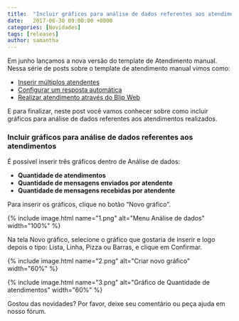 ```yaml
---
title:  "Incluir gráficos para análise de dados referentes aos atendimentos"
date:   2017-06-30 09:00:00 +0000
categories: [Novidades]
tags: [releases]
author: samantha
---
```


Em junho lançamos a nova versão do template de Atendimento manual. Nessa série de posts sobre o template de atendimento manual vimos como: 
* [Inserir múltiplos atendentes](http://blog.blip.ai/2017/06/30/atendimento.html)
* [Configurar um resposta automática](http://blog.blip.ai/2017/06/30/atendimento-resposta-automatica.html)
* [Realizar atendimento através do Blip Web](http://blog.blip.ai/2017/06/30/atendimento-blip-web.html)

E para finalizar, neste post você vamos conhecer sobre como incluir gráficos para análise de dados referentes aos atendimentos realizados.

<!--preview-->

### Incluir gráficos para análise de dados referentes aos atendimentos

É possível inserir três gráficos dentro de Análise de dados:
- **Quantidade de atendimentos**
- **Quantidade de mensagens enviados por atendente**
- **Quantidade de mensagens recebidas por atendente**

Para inserir os gráficos, clique no botão “Novo gráfico”.

{% include image.html name="1.png" alt="Menu Análise de dados" width="100%" %}

Na tela Novo gráfico, selecione o gráfico que gostaria de inserir e logo depois o tipo: Lista, Linha, Pizza ou Barras, e clique em Confirmar.

{% include image.html name="2.png" alt="Criar novo gráfico" width="60%" %}

{% include image.html name="3.png" alt="Gráfico de Quantidade de atendimentos" width="60%" %}

Gostou das novidades? Por favor, deixe seu comentário ou peça ajuda em nosso fórum.





